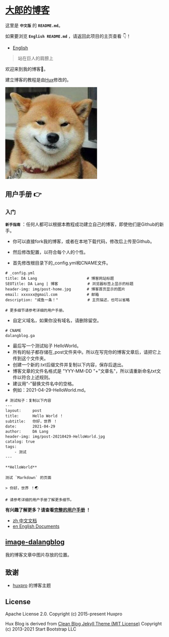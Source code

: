 # [大郎的博客](https://dalangblog.github.io)

这里是 **`中文版`** 的 **`README.md`**。

如果要浏览 **`English README.md`** ，请返回此项目的主页查看 👇！

- [English](https://github.com/dalangblog/dalangblog.github.io)

> 站在巨人的肩膀上

欢迎来到我的博客👦。

建立博客的教程是由[Hux](https://github.com/Huxpro/huxpro.github.io)修改的。

![](https://github.com/dalangblog/dalangblog.github.io/blob/main/img/avatar.jpg?raw=true)

## 用户手册 👉

### 入门

**`新手指南`** ：任何人都可以根据本教程成功建立自己的博客，即使他们是Github的新手。

- 你可以直接fork我的博客，或者在本地下载代码，修改后上传至Github。

- 然后修改配置，以符合每个人的个性。
- 首先修改根目录下的_config.yml和CNAME文件。

```shell
# _config.yml
title: DA Lang						# 博客网站标题
SEOTitle: DA Lang | 博客             # 浏览器标签上显示的标题
header-img: img/post-home.jpg		# 博客首页显示的图片
email: xxxxxx@gmail.com				# 邮箱
description: "咸鱼一条！" 			 # 主页描述，也可以省略

# 更多细节请参考详细的用户手册。

```

- 自定义域名，如果你没有域名，请删除留空。

```shell
# CNAME
dalangblog.ga
```

- 最后写一个测试帖子 HelloWorld。
- 所有的帖子都存储在_post文件夹中。所以在写完你的博客文章后，请把它上传到这个文件夹。
- 创建一个新的.txt后缀文件并复制以下内容，保存后退出。
- 博客文章的文件名格式是 "YYY-MM-DD "+"文章名"，所以请重新命名txt文件以符合上述规则。
- 建议用“-”替换文件名中的空格。
- 例如：2021-04-29-HelloWorld.md。

```shell
# 测试帖子：复制以下内容
---
layout:     post
title:      Hello World ！
subtitle:   你好，世界 ！
date:       2021-04-29
author:     DA Lang
header-img: img/post-20210429-HelloWorld.jpg
catalog: true
tags:
    - 测试
---

**HelloWorld**

测试 `Markdown` 的页面

> 你好，世界 ！🌏

# 请参考详细的用户手册了解更多细节。
```



**有兴趣了解更多？请查看[完整的用户手册](Manuals.en.md) ！**

- [zh  中文文档](https://github.com/dalangblog/dalangblog.github.io/blob/main/_doc/Manuals.zh.md)
- [en  English Documents](https://github.com/dalangblog/dalangblog.github.io/blob/main/_doc/Manuals.en.md)

## [image-dalangblog](https://github.com/dalangblog/image-dalangblog)

我的博客文章中图片存放的位置。

## 致谢

- [huxpro](https://github.com/Huxpro/huxpro.github.io) 的博客主题

## License

Apache License 2.0.
Copyright (c) 2015-present Huxpro

Hux Blog is derived from [Clean Blog Jekyll Theme (MIT License)](https://github.com/StartBootstrap/startbootstrap-clean-blog-jekyll/blob/master/LICENSE)
Copyright (c) 2013-2021 Start Bootstrap LLC
